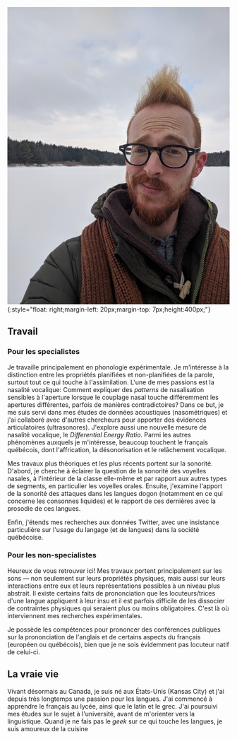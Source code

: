 ![Winter can be hair-raising](/assets/me.jpg){:style="float: right;margin-left: 20px;margin-top: 7px;height:400px;"}
## Travail
### Pour les specialistes
Je travaille principalement en phonologie expérimentale. Je m'intéresse à la distinction entre les propriétés planifiées et non-planifiées de la parole, surtout tout ce qui touche à l'assimilation. L'une de mes passions est la nasalité vocalique: Comment expliquer des _patterns_ de nasalisation sensibles à l'aperture lorsque le couplage nasal touche différemment les apertures différentes, parfois de manières contradictoires? Dans ce but, je me suis servi dans mes études de données acoustiques (nasométriques) et j'ai collaboré avec d'autres chercheurs pour apporter des évidences articulatoires (ultrasonores). J'explore aussi une nouvelle mesure de nasalité vocalique, le _Differential Energy Ratio_. Parmi les autres phénomènes auxquels je m'intéresse, beaucoup touchent le français québécois, dont l'affrication, la désonorisation et le relâchement vocalique.

Mes travaux plus théoriques et les plus récents portent sur la sonorité. D'abord, je cherche à éclairer la question de la sonorité des voyelles nasales, à l'intérieur de la classe elle-même et par rapport aux autres types de segments, en particulier les voyelles orales. Ensuite, j'examine l'apport de la sonorité des attaques dans les langues dogon (notamment en ce qui concerne les consonnes liquides) et le rapport de ces dernières avec la prosodie de ces langues.

Enfin, j'étends mes recherches aux données Twitter, avec une insistance particulière sur l'usage du langage (et de langues) dans la société québécoise.

### Pour les non-specialistes
Heureux de vous retrouver ici! Mes travaux portent principalement sur les sons &mdash; non seulement sur leurs propriétés physiques, mais aussi sur leurs interactions entre eux et leurs représentations possibles à un niveau plus abstrait. Il existe certains faits de prononciation que les locuteurs/trices d'une langue appliquent à leur insu et il est parfois difficile de les dissocier de contraintes physiques qui seraient plus ou moins obligatoires. C'est là où interviennent mes recherches expérimentales.

Je possède les compétences pour prononcer des conférences publiques sur la prononciation de l'anglais et de certains aspects du français (européen ou québécois), bien que je ne sois évidemment pas locuteur natif de celui-ci.

## La vraie vie
Vivant désormais au Canada, je suis né aux États-Unis (Kansas City) et j'ai depuis très longtemps une passion pour les langues. J'ai commencé à apprendre le français au lycée, ainsi que le latin et le grec. J'ai poursuivi mes études sur le sujet à l'université, avant de m'orienter vers la linguistique. Quand je ne fais pas le _geek_ sur ce qui touche les langues, je suis amoureux de la cuisine